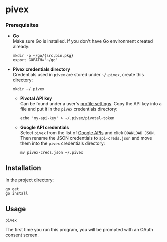 # pivex

### Prerequisites
- **Go**	
	Make sure Go is installed. If you don't have Go environment created already:
	```
	mkdir -p ~/go/{src,bin,pkg}
	export GOPATH="~/go"
	```
- **Pivex credentials directory**  
	Credentials used in `pivex` are stored under `~/.pivex`, create this
	directory:
	```
	mkdir ~/.pivex
	```
  - **Pivotal API key**  
	Can be found under a user's [profile settings](https://www.pivotaltracker.com/profile).
	Copy the API key into a file and put it in the `pivex` credentials
	directory:
	```
	echo 'my-api-key' > ~/.pivex/pivotal-token
	```
  - **Google API credentials**  
	Select `pivex` from the list of
	[Google APIs](https://console.developers.google.com/apis/credentials?project=lco-internal&folder&organizationId=78492096084)
	and click `DOWNLOAD JSON`. Then rename the JSON credentials to
	`api-creds.json` and move them into the `pivex` credentials directory:
	```
	mv pivex-creds.json ~/.pivex
	```

## Installation
In the project directory:
```
go get
go install
```

## Usage
```
pivex
```
The first time you run this program, you will be prompted with an OAuth consent
screen.
